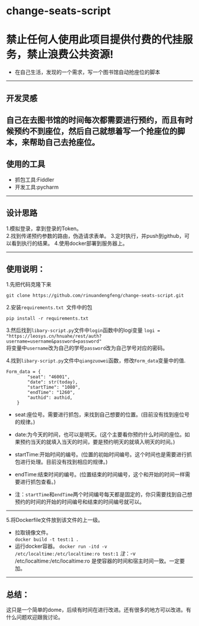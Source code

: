 # change-seats-script

# 禁止任何人使用此项目提供付费的代挂服务，禁止浪费公共资源!
- 在自己生活，发现的一个需求，写一个图书馆自动抢座位的脚本
---
## 开发灵感
自己在去图书馆的时间每次都需要进行预约，而且有时候预约不到座位，然后自己就想着写一个抢座位的脚本，来帮助自己去抢座位。
---
## 使用的工具
- 抓包工具:Fiddler
- 开发工具:pycharm

---

## 设计思路
1.模拟登录，拿到登录的Token。  
2.找到传递预约参数的路由，伪造请求表单。 
3.定时执行，并push到github，可以看到执行的结果。 
4.使用docker部署到服务器上。  

---
## 使用说明：

1.先把代码克隆下来  
```
git clone https://github.com/rinuandengfeng/change-seats-script.git
```  
2.安装```requirements.txt ```文件中的包
```
pip install -r requirements.txt
```

3.然后找到```libary-script.py```文件中```login```函数中的logi变量
```logi = "https://leosys.cn/hnuahe/rest/auth?username=username&password=password"```  
将变量中```username```改为自己的学号```password```改为自己学号对应的密码。

4.找到```libary-script.py```文件中```qiangzuowei```函数，修改```Form_data```变量中的值.  
```
Form_data = {
        "seat": "46001",
        "date": str(today),
        "startTime": "1080",
        "endTime": "1260",
        "authid": authid,
    }
```

- seat:座位号。需要进行抓包，来找到自己想要的位置。(目前没有找到座位号的规律。)  

- date:为今天的时间，也可以是明天。(这个主要看你预约什么时间的座位。如果预约当天的就填入当天的时间，要是预约明天的就填入明天的时间。)  

- startTime:开始时间的编号。(位置的初始时间编号。这个时间也是需要进行抓包进行处理。目前没有找到相应的规律。)  
- endTime:结束时间的编号。(位置结束的时间编号，这个和开始的时间一样需要进行抓包查看。)  

* 注：```startTime```和```endTime```两个时间编号每天都是固定的，你只需要找到自己想预约的时间的开始的时间编号和结束的时间编号就可以。  

---
5.将Dockerfile文件放到该文件的上一级。  
 - 拉取镜像文件。  
 ```docker build -t test:1 . ```
 - 运行docker容器。
 ``` docker run -itd -v /etc/localtime:/etc/localtime:ro test:1 ```
 *注*：-v /etc/localtime:/etc/localtime:ro 是使容器的时间和宿主时间一致。一定要加。
  
---
## 总结：  
这只是一个简单的dome，后续有时间在进行改进。还有很多的地方可以改进。有什么问题欢迎跟我讨论。
 


